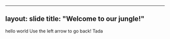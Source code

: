 
---
layout: slide
title: "Welcome to our jungle!"
---
hello world
Use the left arrow to go back!
Tada
